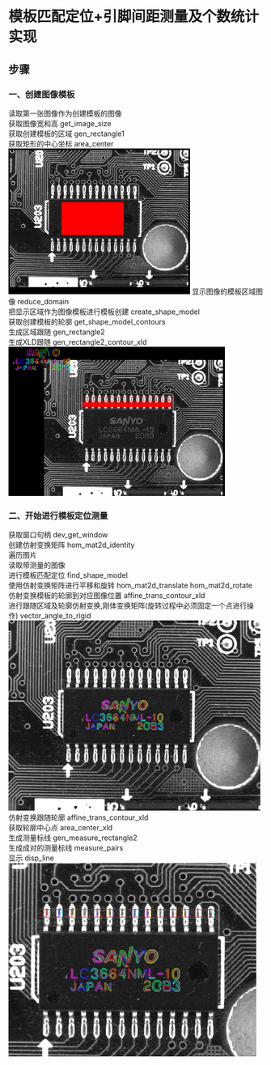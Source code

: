 # 模板匹配定位+引脚间距测量及个数统计实现
## 步骤
### 一、创建图像模板
读取第一张图像作为创建模板的图像  
获取图像宽和高 get_image_size  
获取创建模板的区域 gen_rectangle1  
获取矩形的中心坐标 area_center  
![alt text](image.png)
显示图像的模板区域图像 reduce_domain  
把显示区域作为图像模板进行模板创建 create_shape_model  
获取创建模板的轮廓 get_shape_model_contours  
生成区域跟随 gen_rectangle2  
生成XLD跟随 gen_rectangle2_contour_xld  
![alt text](image-1.png)
### 二、开始进行模板定位测量
获取窗口句柄 dev_get_window  
创建仿射变换矩阵 hom_mat2d_identity  
遍历图片  
    读取带测量的图像  
    进行模板匹配定位 find_shape_model  
    使用仿射变换矩阵进行平移和旋转 hom_mat2d_translate hom_mat2d_rotate  
    仿射变换模板的轮廓到对应图像位置 affine_trans_contour_xld  
    进行跟随区域及轮廓仿射变换,刚体变换矩阵(旋转过程中必须固定一个点进行操作) vector_angle_to_rigid  
    ![alt text](image-2.png)
    仿射变换跟随轮廓 affine_trans_contour_xld  
    获取轮廓中心点 area_center_xld  
    生成测量标线 gen_measure_rectangle2  
    生成成对的测量标线 measure_pairs  
    显示 disp_line  
![alt text](image-3.png)
    

